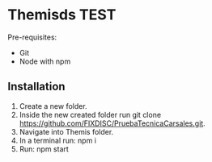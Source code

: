 # Themisds TEST

Pre-requisites:
- Git
- Node with npm


## Installation

1. Create a new folder.
2. Inside the new created folder run git clone https://github.com/FIXDISC/PruebaTecnicaCarsales.git.
3. Navigate into Themis folder.
4. In a terminal run: npm i
5. Run: npm start 

